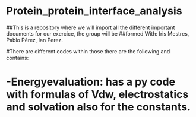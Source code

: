 # Protein_protein_interface_analysis
##This is a repository where we will import all the different important documents for our exercice, the group will be ##formed With:  Iris Mestres, Pablo Pérez, Ian Perez.


#There are different codes within those there are the following and contains:
# -Energyevaluation: has a py code with formulas of Vdw, electrostatics and solvation also for the constants.
